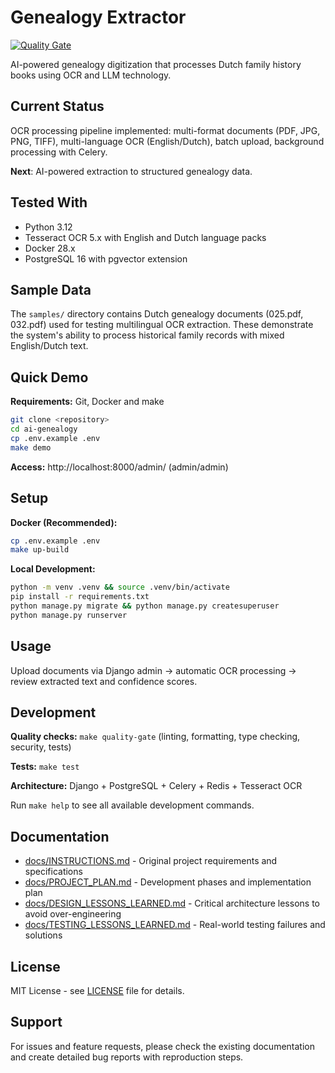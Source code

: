 # Genealogy Extractor

[![Quality Gate](https://github.com/evz/ai-genealogy/actions/workflows/quality-gate.yml/badge.svg)](https://github.com/evz/ai-genealogy/actions/workflows/quality-gate.yml)

AI-powered genealogy digitization that processes Dutch family history books using OCR and LLM technology.

## Current Status

OCR processing pipeline implemented: multi-format documents (PDF, JPG, PNG, TIFF), multi-language OCR (English/Dutch), batch upload, background processing with Celery.

**Next**: AI-powered extraction to structured genealogy data.

## Tested With

- Python 3.12
- Tesseract OCR 5.x with English and Dutch language packs
- Docker 28.x
- PostgreSQL 16 with pgvector extension

## Sample Data

The `samples/` directory contains Dutch genealogy documents (025.pdf, 032.pdf) used for testing multilingual OCR extraction. These demonstrate the system's ability to process historical family records with mixed English/Dutch text.

## Quick Demo

**Requirements:** Git, Docker and make

```bash
git clone <repository>
cd ai-genealogy
cp .env.example .env
make demo
```

**Access:** http://localhost:8000/admin/ (admin/admin)

## Setup

**Docker (Recommended):**
```bash
cp .env.example .env
make up-build
```

**Local Development:**
```bash
python -m venv .venv && source .venv/bin/activate
pip install -r requirements.txt
python manage.py migrate && python manage.py createsuperuser
python manage.py runserver
```


## Usage

Upload documents via Django admin → automatic OCR processing → review extracted text and confidence scores.

## Development

**Quality checks:** `make quality-gate` (linting, formatting, type checking, security, tests)

**Tests:** `make test`

**Architecture:** Django + PostgreSQL + Celery + Redis + Tesseract OCR

Run `make help` to see all available development commands.

## Documentation

- [docs/INSTRUCTIONS.md](docs/INSTRUCTIONS.md) - Original project requirements and specifications
- [docs/PROJECT_PLAN.md](docs/PROJECT_PLAN.md) - Development phases and implementation plan
- [docs/DESIGN_LESSONS_LEARNED.md](docs/DESIGN_LESSONS_LEARNED.md) - Critical architecture lessons to avoid over-engineering
- [docs/TESTING_LESSONS_LEARNED.md](docs/TESTING_LESSONS_LEARNED.md) - Real-world testing failures and solutions

## License

MIT License - see [LICENSE](LICENSE) file for details.

## Support

For issues and feature requests, please check the existing documentation and create detailed bug reports with reproduction steps.
